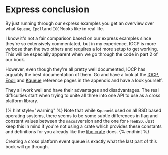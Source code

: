 # Express conclusion

By just running through our express examples you get an overview over what `Kqueue`, `Epoll`and `IOCP`looks like in real life. 

I know it's not a fair comparison based on our express examples since they're so extensively commentated, but in my experience, IOCP is more verbose than the two others and requires a lot more setup to get working. This will be especially apparent when we go through the code in part 2 of our book.

However, even though they're all pretty well documented, IOCP has arguably the best documentation of them. Go and have a look at the [IOCP](../appendix-1/iocp.md),  [Epoll](../appendix-1/epoll.md) and [Kqueue](../appendix-1/kqueue.md) reference pages in the appendix and have a look yourself.

They all work well and have their advantages and disadvantages. The real difficulties start when trying to unite all three into one API to use as a cross platform library.

{% hint style="warning" %}
Note that while `Kqueue`is used on all BSD based operating systems, there seems to be some subtle differences in flag and constant values between the `macos`version and the one for `FreeBSD`. Just keep this in mind if you're not using a crate which provides these constants and definitions for you already like the [libc crate](https://github.com/rust-lang/libc) does.
{% endhint %}

Creating a cross platform event queue is exactly what the last part of this book will go through.

